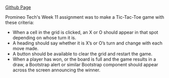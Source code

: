 <a href="https://kdcoding23.github.io/Week-11/">Github Page</a>

Promineo Tech's Week 11 assignment was to make a Tic-Tac-Toe game with these criteria:

- When a cell in the grid is clicked, an X or O should appear in that spot depending on whose turn it is.
- A heading should say whether it is X’s or O’s turn and change with each move made.
- A button should be available to clear the grid and restart the game.
- When a player has won, or the board is full and the game results in a draw, a Bootstrap alert or similar Bootstrap component should appear across the screen announcing the winner.
